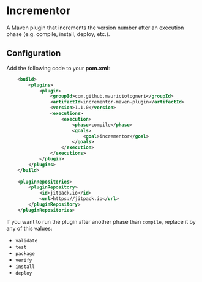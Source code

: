 # Incrementor
A Maven plugin that increments the version number after an execution phase (e.g. compile, install, deploy, etc.).

## Configuration

Add the following code to your **pom.xml**:

```xml
    <build>
        <plugins>
            <plugin>
                <groupId>com.github.mauriciotogneri</groupId>
                <artifactId>incrementor-maven-plugin</artifactId>
                <version>1.1.0</version>
                <executions>
                    <execution>
                        <phase>compile</phase>
                        <goals>
                            <goal>incrementor</goal>
                        </goals>
                    </execution>
                </executions>
            </plugin>
        </plugins>
    </build>
    
    <pluginRepositories>
        <pluginRepository>
            <id>jitpack.io</id>
            <url>https://jitpack.io</url>
        </pluginRepository>
    </pluginRepositories>
```

If you want to run the plugin after another phase than `compile`, replace it by any of this values:
* `validate`
* `test`
* `package`
* `verify`
* `install`
* `deploy`